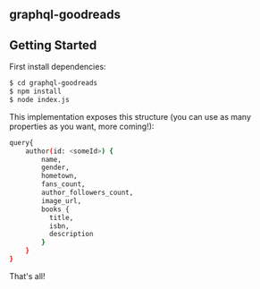 ## graphql-goodreads
## Getting Started

First install dependencies:

```sh
$ cd graphql-goodreads
$ npm install
$ node index.js
```

This implementation exposes this structure (you can use as many properties as you want, more coming!):

```sh
query{
	author(id: <someId>) {
		name,
        gender,
        hometown,
        fans_count,
        author_followers_count,
        image_url,
        books {
          title,
          isbn,
          description
        }
	}
}
```

That's all!